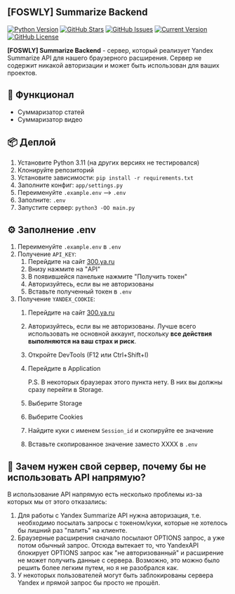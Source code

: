 ## [FOSWLY] Summarize Backend

[![Python Version](https://img.shields.io/badge/Python-3.11-blue?logo=python&style=for-the-badge)](https://www.python.org/)
[![GitHub Stars](https://img.shields.io/github/stars/FOSWLY/summarize-backend?logo=github&style=for-the-badge)](https://github.com/FOSWLY/summarize-backend/stargazers)
[![GitHub Issues](https://img.shields.io/github/issues/FOSWLY/summarize-backend?style=for-the-badge)](https://github.com/FOSWLY/summarize-backend/issues)
[![Current Version](https://img.shields.io/github/v/release/FOSWLY/summarize-backend?style=for-the-badge)](https://github.com/FOSWLY/summarize-backend)
[![GitHub License](https://img.shields.io/github/license/FOSWLY/summarize-backend?style=for-the-badge)](https://github.com/FOSWLY/summarize-backend/blob/master/LICENSE)

**[FOSWLY] Summarize Backend** - cервер, который реализует Yandex Summarize API для нашего браузерного расширения. Сервер не содержит никакой авторизации и может быть использован для ваших проектов.

## 📝 Функционал
- Суммаризатор статей
- Суммаризатор видео

## 📦 Деплой
1. Установите Python 3.11 (на других версиях не тестировался)
2. Клонируйте репозиторий
3. Установите зависимости: `pip install -r requirements.txt`
4. Заполните конфиг: `app/settings.py`
5. Переименуйте `.example.env` --> `.env`
6. Заполните: `.env`
7. Запустите сервер: `python3 -OO main.py`

## ⚙️ Заполнение .env
1. Переименуйте `.example.env` в `.env`
2. Получение `API_KEY`:
   1. Перейдите на сайт [300.ya.ru](https://300.ya.ru/)
   2. Внизу нажмите на "API"
   3. В появившейся панельке нажмите "Получить токен"
   4. Авторизуйтесь, если вы не авторизованы
   5. Вставьте полученный токен в `.env`
3. Получение `YANDEX_COOKIE`:
   1. Перейдите на сайт [300.ya.ru](https://300.ya.ru/)
   2. Авторизуйтесь, если вы не авторизованы. Лучше всего использовать не основной аккаунт, поскольку **все действия выполняются на ваш страх и риск**.
   3. Откройте DevTools (F12 или Ctrl+Shift+I)
   4. Перейдите в Application

        P.S. В некоторых браузерах этого пункта нету. В них вы должны сразу перейти в Storage.
   5. Выберите Storage
   6. Выберите Cookies
   7. Найдите куки с именем `Session_id` и скопируйте ее значение
   8. Вставьте скопированное значение заместо XXXX в `.env`

## 📖 Зачем нужен свой сервер, почему бы не использовать API напрямую?
В использование API напрямую есть несколько проблемы из-за которых мы от этого отказались:
1. Для работы с Yandex Summarize API нужна авторизация, т.е. необходимо посылать запросы с токеном/куки, которые не хотелось бы лишний раз "палить" на клиенте.
2. Браузерные расширения сначало посылают OPTIONS запрос, а уже потом обычный запрос. Отсюда вытекает то, что YandexAPI блокирует OPTIONS запрос как "не авторизованный" и расширение не может получить данные с сервера. Возможно, это можно было решить более легким путем, но я не разобрался как.
3. У некоторых пользователей могут быть заблокированы сервера Yandex и прямой запрос бы просто не прошёл.
